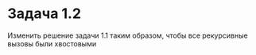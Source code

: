 # Задача 1.2

Изменить решение задачи 1.1 таким образом, чтобы все
рекурсивные вызовы были хвостовыми